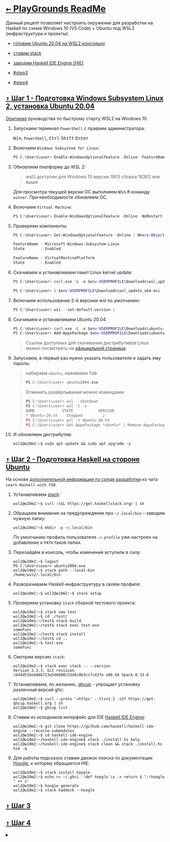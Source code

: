 # [ <kbd>←</kbd> PlayGrounds ReadMe](https://github.com/mitmih/PlayGrounds/blob/master/readme.md) <a name="up">[](#up)</a>

Данный рецепт позволяет настроить окружение для разработки на Haskell по схеме Windows 10 (VS Code) + Ubuntu под WSL2 (инфраструктура и проекты).

* [готовим Ubuntu 20.04 на WSL2 консольно](#step1)

* [ставим stack](#step2)

* [заводим Haskell IDE Engine (HIE)](#step3)

* [#step3](#step3)

* [#step4](#step4)


## [ <kbd>↑</kbd> ](#up) <a name="step1">[Шаг 1 - Подготовка Windows Subsystem Linux 2, установка Ubuntu 20.04](#step1)</a>

[Оригинал](https://docs.microsoft.com/en-us/windows/wsl/install-win10) руководства по быстрому старту WSL2 на Windows 10.

1. Запускаем терминал `PowerShell` с правами администратора:
    
    <kbd>Win</kbd>, `PowerShell`, <kbd>Ctrl</kbd> <kbd>Shift</kbd> <kbd>Enter</kbd> 

1. Включаем `Windows Subsystem for Linux`:

    ```PowerShell
    PS C:\Users\user> Enable-WindowsOptionalFeature -Online -FeatureName Microsoft-Windows-Subsystem-Linux -NoRestart
    ```

1. Обновляем платформу до WSL 2:
    > wsl2 доступен для Windows 10 версии 1903 сборка 18362 или выше
    
    Для просмотра текущей версии ОС выполняем <kbd>Win</kbd> <kbd>R</kbd> команду `winver`. При необходимости обновляем ОС.

1. Включаем `Virtual Machine`:

    ```PowerShell
    PS C:\Users\user> Enable-WindowsOptionalFeature -Online -NoRestart -FeatureName VirtualMachinePlatform
    ```

1. Проверяем компоненты:
    ```PowerShell
    PS C:\Users\user> Get-WindowsOptionalFeature -Online | Where-Object {$_.FeatureName -in @('Microsoft-Windows-Subsystem-Linux', 'VirtualMachinePlatform')}
    
    FeatureName : Microsoft-Windows-Subsystem-Linux
    State       : Enabled

    FeatureName : VirtualMachinePlatform
    State       : Enabled
    ```

1. Скачиваем и устанавливаем пакет Linux kernel update:
    ```PowerShell
    PS C:\Users\user> curl.exe -L -o $env:USERPROFILE\Downloads\wsl_update_x64.msi https://wslstorestorage.blob.core.windows.net/wslblob/wsl_update_x64.msi
    
    PS C:\Users\user> & $env:USERPROFILE\Downloads\wsl_update_x64.msi
    ```

1. Включаем использование 2-й версиии wsl по умолчанию:
    ```PowerShell
    PS C:\Users\user> wsl --set-default-version 2
    ```

1. Скачиваем и устанавливаем Ubuntu 20.04:
    ```PowerShell
    PS C:\Users\user> curl.exe -L -o $env:USERPROFILE\Downloads\ubuntu-20-04.appx https://aka.ms/wslubuntu2004
    PS C:\Users\user> Add-AppxPackage $env:USERPROFILE\Downloads\ubuntu-20-04.appx
    ```

    > Ссылки доступных для скачивания дистрибутивов Linux можно посмотреть на [официальной странице](https://docs.microsoft.com/en-us/windows/wsl/install-manual).

1. Запускаем, в первый раз нужно указать пользователя и задать ему пароль:
    
    > набираем `ubuntu`, нажимаем <kbd>Tab</kbd>
    > ```PowerShell
    > PS C:\Users\user> ubuntu2004.exe
    > ```
    
    > Отменить развёртывание можно командами:
    > ```PowerShell
    > PS C:\Users\user> wsl --shutdown
    > PS C:\Users\user> wsl -l -v
    > NAME            STATE           VERSION
    > * Ubuntu-20.04    Stopped         2
    > PS C:\Users\user> wsl -t Ubuntu-20.04
    > PS C:\Users\user> Get-AppxPackage *ubuntu* | Remove-AppxPackage
    > ```

1. И обновляем дистрибутив:
    ```console
    wsl2@w10m2:~$ sudo apt update && sudo apt upgrade -y
    ```


## [ <kbd>↑</kbd> ](#up) <a name="step2">[Шаг 2 - Подготовка Haskell на стороне Ubuntu](#step2)</a>
На основе [дополнительной информации по среде разработки](https://rizzoma.com/topic/c27faf1cfa188c1120f59af4c35e6099/0_b_9n8n_96jab/) из чата `Learn Haskell with FSD`.

1. Устанавливаем [stack](https://docs.haskellstack.org/en/stable/README/):
    
    ```console
    wsl2@w10m2:~$ curl -sSL https://get.haskellstack.org/ | sh
    ```

1. Обращаем внимание на предупреждение про `~/.local/bin` - заводим нужную папку:
    

    ```console
    wsl2@w10m2:~$ mkdir -p ~/.local/bin
    ```
    По умолчанию профиль пользователя `~/.profile` уже настроен на добавление к `PATH` такой папки.

1. Перезайдём в консоль, чтобы изменения вступили в силу:
    ```console
    wsl2@w10m2:~$ logout
    PS C:\Users\user> ubuntu2004.exe
    wsl2@w10m2:~$ stack path --local-bin
    /home/wsl2/.local/bin
    ```

1. Разворачиваем Haskell-инфраструктуру в своём профиле:
    
    ```console
    wsl2@w10m2:~$ wsl2@w10m2:~$ stack setup
    ```

1. Проверяем установку `stack` сборкой тестового проекта:

    ```console
    wsl2@w10m2:~$ stack new test
    wsl2@w10m2:~$ cd ./test/
    wsl2@w10m2:~/test$ stack build
    wsl2@w10m2:~/test$ stack exec test-exe
    someFunc
    wsl2@w10m2:~/test$ stack install
    wsl2@w10m2:~/test$ cd ..
    wsl2@w10m2:~$ test-exe
    someFunc
    ```

1. Смотрим версию `stack`:
    ```console
    wsl2@w10m2:~$ stack exec stack -- --version
    Version 2.3.3, Git revision cb44d51bed48b723a5deb08c3348c0b3ccfc437e x86_64 hpack-0.33.0
    ```

1. Устанавливаем, по желанию, [ghcup](https://www.haskell.org/ghcup/) - упрощает установку различный версий ghc:

    ```console
    wsl2@w10m2:~$ curl --proto '=https' --tlsv1.2 -sSf https://get-ghcup.haskell.org | sh
    wsl2@w10m2:~$ ghcup list
    ```

1. Ставим из исходников интерфейс для IDE [Haskell IDE Engine](https://github.com/haskell/haskell-ide-engine#installation-from-source):
    
    <!-- sudo apt install libicu-dev libncurses-dev libgmp-dev zlib1g-dev -y -->
    
    ```console
    wsl2@w10m2:~$ git clone https://github.com/haskell/haskell-ide-engine --recurse-submodules
    wsl2@w10m2:~$ cd haskell-ide-engine
    wsl2@w10m2:~/haskell-ide-engine$ stack ./install.hs help
    wsl2@w10m2:~/haskell-ide-engine$ stack clean && stack ./install.hs hie -q
    ```

1. Для работы подсказок ставим движок поиска по документации [Hoogle](https://github.com/ndmitchell/hoogle/blob/master/docs/Install.md), к которму обращается HIE:
    ```console
    wsl2@w10m2:~$ stack install hoogle
    wsl2@w10m2:~$ echo >> ~/.ghci ':def hoogle \x -> return $ ":!hoogle " ++ x'
    wsl2@w10m2:~$ hoogle generate
    wsl2@w10m2:~$ stack haddock --hoogle
    ```

## [ <kbd>↑</kbd> ](#up) <a name="step3">[Шаг 3](#step3)</a>
## [ <kbd>↑</kbd> ](#up) <a name="step4">[Шаг 4](#step4)</a>
<details>
<summary>

```console
```
</summary>

```console
```
</details>


